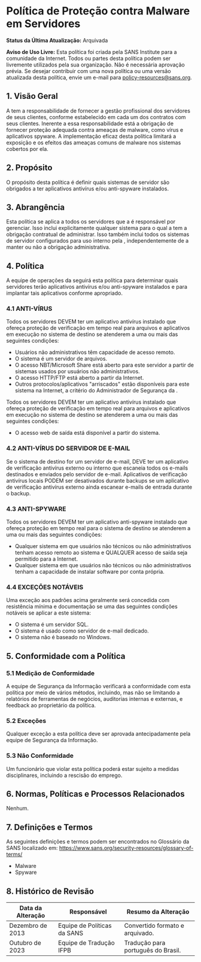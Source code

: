 # Política de Proteção contra Malware em Servidores

**Status da Última Atualização:** Arquivada

**Aviso de Uso Livre:** Esta política foi criada pela SANS Institute para a comunidade da Internet. Todos ou partes desta política podem ser livremente utilizados pela sua organização. Não é necessária aprovação prévia. Se desejar contribuir com uma nova política ou uma versão atualizada desta política, envie um e-mail para policy-resources@sans.org.

## 1. Visão Geral

A <Nome da Empresa> tem a responsabilidade de fornecer a gestão profissional dos servidores de seus clientes, conforme estabelecido em cada um dos contratos com seus clientes. Inerente a essa responsabilidade está a obrigação de fornecer proteção adequada contra ameaças de malware, como vírus e aplicativos spyware. A implementação eficaz desta política limitará a exposição e os efeitos das ameaças comuns de malware nos sistemas cobertos por ela.

## 2. Propósito

O propósito desta política é definir quais sistemas de servidor são obrigados a ter aplicativos antivírus e/ou anti-spyware instalados.

## 3. Abrangência

Esta política se aplica a todos os servidores que a <Nome da Empresa> é responsável por gerenciar. Isso inclui explicitamente qualquer sistema para o qual a <Nome da Empresa> tem a obrigação contratual de administrar. Isso também inclui todos os sistemas de servidor configurados para uso interno pela <Nome da Empresa>, independentemente de a <Nome da Empresa> manter ou não a obrigação administrativa.

## 4. Política

A equipe de operações da <Nome da Empresa> seguirá esta política para determinar quais servidores terão aplicativos antivírus e/ou anti-spyware instalados e para implantar tais aplicativos conforme apropriado.

### 4.1 ANTI-VÍRUS

Todos os servidores DEVEM ter um aplicativo antivírus instalado que ofereça proteção de verificação em tempo real para arquivos e aplicativos em execução no sistema de destino se atenderem a uma ou mais das seguintes condições:
- Usuários não administrativos têm capacidade de acesso remoto.
- O sistema é um servidor de arquivos.
- O acesso NBT/Microsoft Share está aberto para este servidor a partir de sistemas usados por usuários não administrativos.
- O acesso HTTP/FTP está aberto a partir da Internet.
- Outros protocolos/aplicativos "arriscados" estão disponíveis para este sistema na Internet, a critério do Administrador de Segurança da <Nome da Empresa>.

Todos os servidores DEVEM ter um aplicativo antivírus instalado que ofereça proteção de verificação em tempo real para arquivos e aplicativos em execução no sistema de destino se atenderem a uma ou mais das seguintes condições:
- O acesso web de saída está disponível a partir do sistema.

### 4.2 ANTI-VÍRUS DO SERVIDOR DE E-MAIL

Se o sistema de destino for um servidor de e-mail, DEVE ter um aplicativo de verificação antivírus externo ou interno que escaneia todos os e-mails destinados e enviados pelo servidor de e-mail. Aplicativos de verificação antivírus locais PODEM ser desativados durante backups se um aplicativo de verificação antivírus externo ainda escanear e-mails de entrada durante o backup.

### 4.3 ANTI-SPYWARE

Todos os servidores DEVEM ter um aplicativo anti-spyware instalado que ofereça proteção em tempo real para o sistema de destino se atenderem a uma ou mais das seguintes condições:
- Qualquer sistema em que usuários não técnicos ou não administrativos tenham acesso remoto ao sistema e QUALQUER acesso de saída seja permitido para a Internet.
- Qualquer sistema em que usuários não técnicos ou não administrativos tenham a capacidade de instalar software por conta própria.

### 4.4 EXCEÇÕES NOTÁVEIS

Uma exceção aos padrões acima geralmente será concedida com resistência mínima e documentação se uma das seguintes condições notáveis se aplicar a este sistema:
- O sistema é um servidor SQL.
- O sistema é usado como servidor de e-mail dedicado.
- O sistema não é baseado no Windows.

## 5. Conformidade com a Política

### 5.1 Medição de Conformidade

A equipe de Segurança da Informação verificará a conformidade com esta política por meio de vários métodos, incluindo, mas não se limitando a relatórios de ferramentas de negócios, auditorias internas e externas, e feedback ao proprietário da política.

### 5.2 Exceções

Qualquer exceção a esta política deve ser aprovada antecipadamente pela equipe de Segurança da Informação.

### 5.3 Não Conformidade

Um funcionário que violar esta política poderá estar sujeito a medidas disciplinares, incluindo a rescisão do emprego.

## 6. Normas, Políticas e Processos Relacionados

Nenhum.

## 7. Definições e Termos

As seguintes definições e termos podem ser encontrados no Glossário da SANS localizado em:
https://www.sans.org/security-resources/glossary-of-terms/
- Malware
- Spyware

## 8. Histórico de Revisão

| Data da Alteração | Responsável | Resumo da Alteração |
|-------------------|------------|-----------------------|
| Dezembro de 2013 | Equipe de Políticas da SANS | Convertido formato e arquivado.
Outubro de 2023 | Equipe de Tradução IFPB | Tradução para português do Brasil.